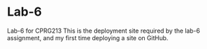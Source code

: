 # Lab-6
Lab-6 for CPRG213
This is the deployment site required by the lab-6 assignment, and my first time deploying a site on GitHub.

